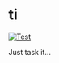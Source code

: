 # ti

[![Test](https://github.com/lumenghz/ti/actions/workflows/test.yml/badge.svg)](https://github.com/lumenghz/ti/actions/workflows/test.yml)

Just task it...

